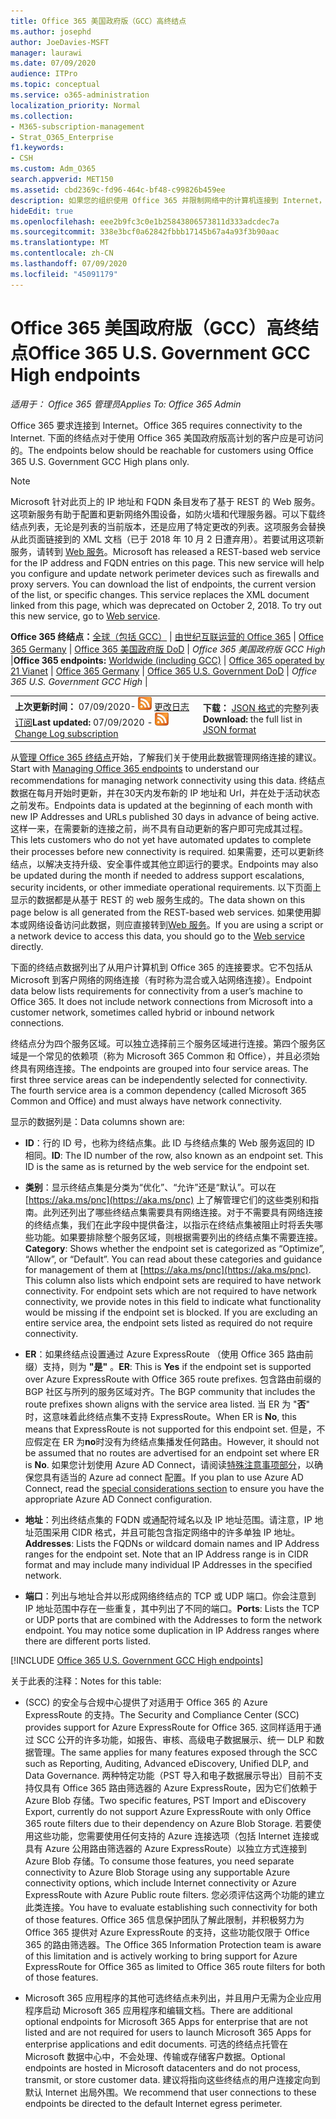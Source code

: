 ```yaml
---
title: Office 365 美国政府版（GCC）高终结点
ms.author: josephd
author: JoeDavies-MSFT
manager: laurawi
ms.date: 07/09/2020
audience: ITPro
ms.topic: conceptual
ms.service: o365-administration
localization_priority: Normal
ms.collection:
- M365-subscription-management
- Strat_O365_Enterprise
f1.keywords:
- CSH
ms.custom: Adm_O365
search.appverid: MET150
ms.assetid: cbd2369c-fd96-464c-bf48-c99826b459ee
description: 如果您的组织使用 Office 365 并限制网络中的计算机连接到 Internet，则在下面将找到您应在出站允许列表中包含的终结点 (Fqdn、端口、Url、IPv4 和 IPv6 地址范围) ，以确保您的计算机可以成功使用 Office 365。
hideEdit: true
ms.openlocfilehash: eee2b9fc3c0e1b25843806573811d333adcdec7a
ms.sourcegitcommit: 338e3bcf0a62842fbbb17145b67a4a93f3b90aac
ms.translationtype: MT
ms.contentlocale: zh-CN
ms.lasthandoff: 07/09/2020
ms.locfileid: "45091179"
---
```

# <a name="office-365-us-government-gcc-high-endpoints"></a><span data-ttu-id="89cae-103">Office 365 美国政府版（GCC）高终结点</span><span class="sxs-lookup"><span data-stu-id="89cae-103">Office 365 U.S. Government GCC High endpoints</span></span>

 <span data-ttu-id="89cae-104">*适用于： Office 365 管理员*</span><span class="sxs-lookup"><span data-stu-id="89cae-104">*Applies To: Office 365 Admin*</span></span>

<span data-ttu-id="89cae-105">Office 365 要求连接到 Internet。</span><span class="sxs-lookup"><span data-stu-id="89cae-105">Office 365 requires connectivity to the Internet.</span></span> <span data-ttu-id="89cae-106">下面的终结点对于使用 Office 365 美国政府版高计划的客户应是可访问的。</span><span class="sxs-lookup"><span data-stu-id="89cae-106">The endpoints below should be reachable for customers using Office 365 U.S. Government GCC High plans only.</span></span>
  
> [!NOTE]
> <span data-ttu-id="89cae-p102">Microsoft 针对此页上的 IP 地址和 FQDN 条目发布了基于 REST 的 Web 服务。这项新服务有助于配置和更新网络外围设备，如防火墙和代理服务器。可以下载终结点列表，无论是列表的当前版本，还是应用了特定更改的列表。这项服务会替换从此页面链接到的 XML 文档（已于 2018 年 10 月 2 日遭弃用）。若要试用这项新服务，请转到 [Web 服务](office-365-ip-web-service.md)。</span><span class="sxs-lookup"><span data-stu-id="89cae-p102">Microsoft has released a REST-based web service for the IP address and FQDN entries on this page. This new service will help you configure and update network perimeter devices such as firewalls and proxy servers. You can download the list of endpoints, the current version of the list, or specific changes. This service replaces the XML document linked from this page, which was deprecated on October 2, 2018. To try out this new service, go to [Web service](office-365-ip-web-service.md).</span></span>
  
 <span data-ttu-id="89cae-112">**Office 365 终结点：**[全球（包括 GCC）](urls-and-ip-address-ranges.md) | [由世纪互联运营的 Office 365](urls-and-ip-address-ranges-21vianet.md)  | [Office 365 Germany](office-365-germany-endpoints.md)  | [Office 365 美国政府版 DoD](office-365-u-s-government-dod-endpoints.md) | *Office 365 美国政府版 GCC High* |</span><span class="sxs-lookup"><span data-stu-id="89cae-112">**Office 365 endpoints:** [Worldwide (including GCC)](urls-and-ip-address-ranges.md) | [Office 365 operated by 21 Vianet](urls-and-ip-address-ranges-21vianet.md)  | [Office 365 Germany](office-365-germany-endpoints.md)  | [Office 365 U.S. Government DoD](office-365-u-s-government-dod-endpoints.md) | *Office 365 U.S. Government GCC High* |</span></span>
  
|||
|:-----|:-----|
|<span data-ttu-id="89cae-113">**上次更新时间：** 07/09/2020- ![ RSS ](media/5dc6bb29-25db-4f44-9580-77c735492c4b.png) [更改日志订阅](https://endpoints.office.com/version/USGOVGCCHigh?allversions=true&format=rss&clientrequestid=b10c5ed1-bad1-445f-b386-b919946339a7)</span><span class="sxs-lookup"><span data-stu-id="89cae-113">**Last updated:** 07/09/2020 - ![RSS](media/5dc6bb29-25db-4f44-9580-77c735492c4b.png) [Change Log subscription](https://endpoints.office.com/version/USGOVGCCHigh?allversions=true&format=rss&clientrequestid=b10c5ed1-bad1-445f-b386-b919946339a7)</span></span> <br/> |<span data-ttu-id="89cae-114">**下载：** [JSON 格式](https://endpoints.office.com/endpoints/USGOVGCCHigh?clientrequestid=b10c5ed1-bad1-445f-b386-b919946339a7)的完整列表</span><span class="sxs-lookup"><span data-stu-id="89cae-114">**Download:** the full list in [JSON format](https://endpoints.office.com/endpoints/USGOVGCCHigh?clientrequestid=b10c5ed1-bad1-445f-b386-b919946339a7)</span></span> <br/> |

 <span data-ttu-id="89cae-115">从[管理 Office 365 终结点](managing-office-365-endpoints.md)开始，了解我们关于使用此数据管理网络连接的建议。</span><span class="sxs-lookup"><span data-stu-id="89cae-115">Start with [Managing Office 365 endpoints](managing-office-365-endpoints.md) to understand our recommendations for managing network connectivity using this data.</span></span> <span data-ttu-id="89cae-116">终结点数据在每月开始时更新，并在30天内发布新的 IP 地址和 Url，并在处于活动状态之前发布。</span><span class="sxs-lookup"><span data-stu-id="89cae-116">Endpoints data is updated at the beginning of each month with new IP Addresses and URLs published 30 days in advance of being active.</span></span> <span data-ttu-id="89cae-117">这样一来，在需要新的连接之前，尚不具有自动更新的客户即可完成其过程。</span><span class="sxs-lookup"><span data-stu-id="89cae-117">This lets customers who do not yet have automated updates to complete their processes before new connectivity is required.</span></span> <span data-ttu-id="89cae-118">如果需要，还可以更新终结点，以解决支持升级、安全事件或其他立即运行的要求。</span><span class="sxs-lookup"><span data-stu-id="89cae-118">Endpoints may also be updated during the month if needed to address support escalations, security incidents, or other immediate operational requirements.</span></span> <span data-ttu-id="89cae-119">以下页面上显示的数据都是从基于 REST 的 web 服务生成的。</span><span class="sxs-lookup"><span data-stu-id="89cae-119">The data shown on this page below is all generated from the REST-based web services.</span></span> <span data-ttu-id="89cae-120">如果使用脚本或网络设备访问此数据，则应直接转到[Web 服务](office-365-ip-web-service.md)。</span><span class="sxs-lookup"><span data-stu-id="89cae-120">If you are using a script or a network device to access this data, you should go to the [Web service](office-365-ip-web-service.md) directly.</span></span>

<span data-ttu-id="89cae-p104">下面的终结点数据列出了从用户计算机到 Office 365 的连接要求。它不包括从 Microsoft 到客户网络的网络连接（有时称为混合或入站网络连接）。</span><span class="sxs-lookup"><span data-stu-id="89cae-p104">Endpoint data below lists requirements for connectivity from a user’s machine to Office 365. It does not include network connections from Microsoft into a customer network, sometimes called hybrid or inbound network connections.</span></span>

<span data-ttu-id="89cae-p105">终结点分为四个服务区域。可以独立选择前三个服务区域进行连接。第四个服务区域是一个常见的依赖项（称为 Microsoft 365 Common 和 Office），并且必须始终具有网络连接。</span><span class="sxs-lookup"><span data-stu-id="89cae-p105">The endpoints are grouped into four service areas. The first three service areas can be independently selected for connectivity. The fourth service area is a common dependency (called Microsoft 365 Common and Office) and must always have network connectivity.</span></span>

<span data-ttu-id="89cae-126">显示的数据列是：</span><span class="sxs-lookup"><span data-stu-id="89cae-126">Data columns shown are:</span></span>

- <span data-ttu-id="89cae-p106">**ID**：行的 ID 号，也称为终结点集。此 ID 与终结点集的 Web 服务返回的 ID 相同。</span><span class="sxs-lookup"><span data-stu-id="89cae-p106">**ID**: The ID number of the row, also known as an endpoint set. This ID is the same as is returned by the web service for the endpoint set.</span></span>

- <span data-ttu-id="89cae-p107">**类别**：显示终结点集是分类为“优化”、“允许”还是“默认”。可以在 [https://aka.ms/pnc](https://aka.ms/pnc) 上了解管理它们的这些类别和指南。此列还列出了哪些终结点集需要具有网络连接。对于不需要具有网络连接的终结点集，我们在此字段中提供备注，以指示在终结点集被阻止时将丢失哪些功能。如果要排除整个服务区域，则根据需要列出的终结点集不需要连接。</span><span class="sxs-lookup"><span data-stu-id="89cae-p107">**Category**: Shows whether the endpoint set is categorized as “Optimize”, “Allow”, or “Default”. You can read about these categories and guidance for management of them at [https://aka.ms/pnc](https://aka.ms/pnc). This column also lists which endpoint sets are required to have network connectivity. For endpoint sets which are not required to have network connectivity, we provide notes in this field to indicate what functionality would be missing if the endpoint set is blocked. If you are excluding an entire service area, the endpoint sets listed as required do not require connectivity.</span></span>

- <span data-ttu-id="89cae-134">**ER**：如果终结点设置通过 Azure ExpressRoute （使用 Office 365 路由前缀）支持，则为 **"是"** 。</span><span class="sxs-lookup"><span data-stu-id="89cae-134">**ER**: This is **Yes** if the endpoint set is supported over Azure ExpressRoute with Office 365 route prefixes.</span></span> <span data-ttu-id="89cae-135">包含路由前缀的 BGP 社区与所列的服务区域对齐。</span><span class="sxs-lookup"><span data-stu-id="89cae-135">The BGP community that includes the route prefixes shown aligns with the service area listed.</span></span> <span data-ttu-id="89cae-136">当 ER 为 "**否**" 时，这意味着此终结点集不支持 ExpressRoute。</span><span class="sxs-lookup"><span data-stu-id="89cae-136">When ER is **No**, this means that ExpressRoute is not supported for this endpoint set.</span></span> <span data-ttu-id="89cae-137">但是，不应假定在 ER 为**no**时没有为终结点集播发任何路由。</span><span class="sxs-lookup"><span data-stu-id="89cae-137">However, it should not be assumed that no routes are advertised for an endpoint set where ER is **No**.</span></span> <span data-ttu-id="89cae-138">如果您计划使用 Azure AD Connect，请阅读[特殊注意事项部分](https://docs.microsoft.com/azure/active-directory/hybrid/reference-connect-instances#microsoft-azure-government)，以确保您具有适当的 Azure ad connect 配置。</span><span class="sxs-lookup"><span data-stu-id="89cae-138">If you plan to use Azure AD Connect, read the [special considerations section](https://docs.microsoft.com/azure/active-directory/hybrid/reference-connect-instances#microsoft-azure-government) to ensure you have the appropriate Azure AD Connect configuration.</span></span>

- <span data-ttu-id="89cae-p109">**地址**：列出终结点集的 FQDN 或通配符域名以及 IP 地址范围。请注意，IP 地址范围采用 CIDR 格式，并且可能包含指定网络中的许多单独 IP 地址。</span><span class="sxs-lookup"><span data-stu-id="89cae-p109">**Addresses**: Lists the FQDNs or wildcard domain names and IP Address ranges for the endpoint set. Note that an IP Address range is in CIDR format and may include many individual IP Addresses in the specified network.</span></span>
 
- <span data-ttu-id="89cae-p110">**端口**：列出与地址合并以形成网络终结点的 TCP 或 UDP 端口。你会注意到 IP 地址范围中存在一些重复，其中列出了不同的端口。</span><span class="sxs-lookup"><span data-stu-id="89cae-p110">**Ports**: Lists the TCP or UDP ports that are combined with the Addresses to form the network endpoint. You may notice some duplication in IP Address ranges where there are different ports listed.</span></span>
 
[!INCLUDE [Office 365 U.S. Government GCC High endpoints](./includes/office-365-u.s.-government-gcc-high-endpoints.md)]

<span data-ttu-id="89cae-143">关于此表的注释：</span><span class="sxs-lookup"><span data-stu-id="89cae-143">Notes for this table:</span></span>

- <span data-ttu-id="89cae-144"> (SCC) 的安全与合规中心提供了对适用于 Office 365 的 Azure ExpressRoute 的支持。</span><span class="sxs-lookup"><span data-stu-id="89cae-144">The Security and Compliance Center (SCC) provides support for Azure ExpressRoute for Office 365.</span></span> <span data-ttu-id="89cae-145">这同样适用于通过 SCC 公开的许多功能，如报告、审核、高级电子数据展示、统一 DLP 和数据管理。</span><span class="sxs-lookup"><span data-stu-id="89cae-145">The same applies for many features exposed through the SCC such as Reporting, Auditing, Advanced eDiscovery, Unified DLP, and Data Governance.</span></span> <span data-ttu-id="89cae-146">两种特定功能（PST 导入和电子数据展示导出）目前不支持仅具有 Office 365 路由筛选器的 Azure ExpressRoute，因为它们依赖于 Azure Blob 存储。</span><span class="sxs-lookup"><span data-stu-id="89cae-146">Two specific features, PST Import and eDiscovery Export, currently do not support Azure ExpressRoute with only Office 365 route filters due to their dependency on Azure Blob Storage.</span></span> <span data-ttu-id="89cae-147">若要使用这些功能，您需要使用任何支持的 Azure 连接选项（包括 Internet 连接或具有 Azure 公用路由筛选器的 Azure ExpressRoute）以独立方式连接到 Azure Blob 存储。</span><span class="sxs-lookup"><span data-stu-id="89cae-147">To consume those features, you need separate connectivity to Azure Blob Storage using any supportable Azure connectivity options, which include Internet connectivity or Azure ExpressRoute with Azure Public route filters.</span></span> <span data-ttu-id="89cae-148">您必须评估这两个功能的建立此类连接。</span><span class="sxs-lookup"><span data-stu-id="89cae-148">You have to evaluate establishing such connectivity for both of those features.</span></span> <span data-ttu-id="89cae-149">Office 365 信息保护团队了解此限制，并积极努力为 Office 365 提供对 Azure ExpressRoute 的支持，这些功能仅限于 Office 365 的路由筛选器。</span><span class="sxs-lookup"><span data-stu-id="89cae-149">The Office 365 Information Protection team is aware of this limitation and is actively working to bring support for Azure ExpressRoute for Office 365 as limited to Office 365 route filters for both of those features.</span></span>

- <span data-ttu-id="89cae-150">Microsoft 365 应用程序的其他可选终结点未列出，并且用户无需为企业应用程序启动 Microsoft 365 应用程序和编辑文档。</span><span class="sxs-lookup"><span data-stu-id="89cae-150">There are additional optional endpoints for Microsoft 365 Apps for enterprise that are not listed and are not required for users to launch Microsoft 365 Apps for enterprise applications and edit documents.</span></span> <span data-ttu-id="89cae-151">可选的终结点托管在 Microsoft 数据中心中，不会处理、传输或存储客户数据。</span><span class="sxs-lookup"><span data-stu-id="89cae-151">Optional endpoints are hosted in Microsoft datacenters and do not process, transmit, or store customer data.</span></span> <span data-ttu-id="89cae-152">建议将指向这些终结点的用户连接定向到默认 Internet 出局外围。</span><span class="sxs-lookup"><span data-stu-id="89cae-152">We recommend that user connections to these endpoints be directed to the default Internet egress perimeter.</span></span>

